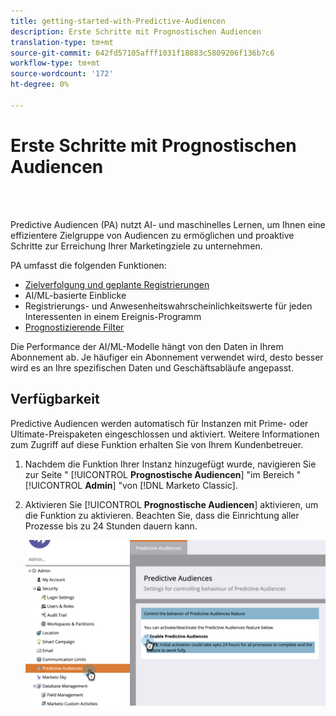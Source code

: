 ```yaml
---
title: getting-started-with-Predictive-Audiencen
description: Erste Schritte mit Prognostischen Audiencen
translation-type: tm+mt
source-git-commit: 642fd57105afff1031f18883c5809206f136b7c6
workflow-type: tm+mt
source-wordcount: '172'
ht-degree: 0%

---
```



# Erste Schritte mit Prognostischen Audiencen

<br> 

Predictive Audiencen (PA) nutzt AI- und maschinelles Lernen, um Ihnen eine effizientere Zielgruppe von Audiencen zu ermöglichen und proaktive Schritte zur Erreichung Ihrer Marketingziele zu unternehmen.

PA umfasst die folgenden Funktionen:

* [Zielverfolgung und geplante Registrierungen](/help/sky/understanding-goal-tracking-and-projected-registrations.md)
* AI/ML-basierte Einblicke
* Registrierungs- und Anwesenheitswahrscheinlichkeitswerte für jeden Interessenten in einem Ereignis-Programm
* [Prognostizierende Filter](/help/sky/predictive-filters.md)

Die Performance der AI/ML-Modelle hängt von den Daten in Ihrem Abonnement ab. Je häufiger ein Abonnement verwendet wird, desto besser wird es an Ihre spezifischen Daten und Geschäftsabläufe angepasst.

## Verfügbarkeit

Predictive Audiencen werden automatisch für Instanzen mit Prime- oder Ultimate-Preispaketen eingeschlossen und aktiviert. Weitere Informationen zum Zugriff auf diese Funktion erhalten Sie von Ihrem Kundenbetreuer.

1. Nachdem die Funktion Ihrer Instanz hinzugefügt wurde, navigieren Sie zur Seite &quot; [!UICONTROL **Prognostische Audiencen**] &quot;im Bereich &quot; [!UICONTROL **Admin**] &quot;von [!DNL Marketo Classic].

1. Aktivieren Sie [!UICONTROL **Prognostische Audiencen**] aktivieren, um die Funktion zu aktivieren. Beachten Sie, dass die Einrichtung aller Prozesse bis zu 24 Stunden dauern kann.

   ![Bild eins](/help/sky/assets/predictive-audiences/getting-started-with-predictive-audiences/getting-started-with-predictive-audiences-1.png)

